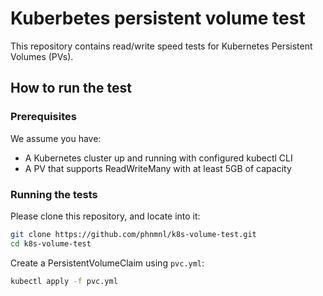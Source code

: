 # Kuberbetes persistent volume test
This repository contains read/write speed tests for Kubernetes Persistent Volumes (PVs).

## How to run the test

### Prerequisites
We assume you have:

- A Kubernetes cluster up and running with configured kubectl CLI
- A PV that supports ReadWriteMany with at least 5GB of capacity

### Running the tests

Please clone this repository, and locate into it:

```bash
git clone https://github.com/phnmnl/k8s-volume-test.git
cd k8s-volume-test
```

Create a PersistentVolumeClaim using `pvc.yml`:

```bash
kubectl apply -f pvc.yml
```
